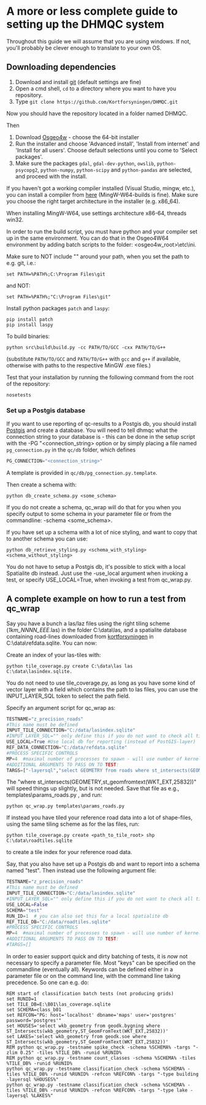 # A more or less complete guide to setting up the DHMQC system #

Throughout this guide we will assume that you are using windows. If not, you'll probably be clever enough to translate to your own OS.

## Downloading dependencies ##

1. Download and install [git](https://git-scm.com/downloads) (default settings are fine)
2. Open a cmd shell, `cd` to a directory where you want to have you repository.
3. Type `git clone https://github.com/Kortforsyningen/DHMQC.git`

Now you should have the repository located in a folder named DHMQC.

Then
 
1. Download [Osgeo4w](http://trac.osgeo.org/osgeo4w/) - choose the 64-bit installer
2. Run the installer and choose 'Advanced install', 'Install from internet' and  'Install for all users'. Choose default selections until you come to 'Select packages'.
3. Make sure the packages `gdal`, `gdal-dev-python`, `owslib`, `python-psycopg2`, `python-numpy`, `python-scipy` and `python-pandas` are selected, and proceed with the install. 

If you haven't got a working compiler installed (Visual Studio, mingw, etc.), you can install a compiler from [here](http://mingw-w64.sourceforge.net/download.php) (MingW-W64-builds is fine). Make sure you choose the right target architecture in the installer (e.g. x86_64).

When installing MingW-W64, use settings architecture x86-64, threads win32.

In order to run the build script, you must have python and your compiler set up in the same environment. You can do that in the Osgeo4W64 environment by adding batch scripts to the folder: <osgeo4w_root>\etc\ini. 

Make sure to NOT include "" around your path, when you set the path to e.g. git, i.e.:
```dos
set PATH=%PATH%;C:\Program Files\git
```

and NOT:

```dos
set PATH=%PATH%;"C:\Program Files\git"
```

Install python packages `patch` and `laspy`:
```dos
pip install patch
pip install laspy
```

To build binaries:
```dos
python src\build\build.py -cc PATH/TO/GCC -cxx PATH/TO/G++
```
(substitute `PATH/TO/GCC` and `PATH/TO/G++` with `gcc` and `g++` if available,
otherwise with paths to the respective MinGW .exe files.)

Test that your installation by running the following command from the root of the repository:

```dos
nosetests
```


### Set up a Postgis database ###


If you want to use reporting of qc-results to a Postgis db, you should install [Postgis](http://postgis.net/install/) and create a database. You will need to tell dhmqc what the connection string to your database is - this can be done in the setup script with the -PG "<connection_string> option or by simply placing a file named `pg_connection.py` in the `qc/db` folder, which defines 


```python
PG_CONNECTION="<connection_string>"
```

A template is provided in `qc/db/pg_connection.py.template`.

Then create a schema with:


```dos
python db_create_schema.py <some_schema>
```
If you do not create a schema, qc_wrap will do that for you when you specify output to some schema in your parameter file or from the commandline: -schema <some_schema>.

If you have set up a schema with a lot of nice styling, and want to copy that to another schema you can use:


```dos
python db_retrieve_styling.py <schema_with_styling> <schema_without_styling>
```

You do not have to setup a Postgis db, it's possible to stick with a local Spatialite db instead. Just use the -use_local argument when invoking a test, or specify USE_LOCAL=True, when invoking a test from qc_wrap.py.

## A complete example on how to run a test from qc_wrap ##

Say you have a bunch a las/laz files using the right tiling scheme (<prefix>_1km_NNNN_EEE_<postfix>.las) in the folder C:\data\las, and a spatialite database containing road-lines downloaded from [kortforsyningen](http://download.kortforsyningen.dk) in C:\data\refdata.sqlite. You can now:

Create an index of your las-tiles with: 

```dos
python tile_coverage.py create C:\data\las las C:\data\lasindex.sqlite.
```
You do not need to use tile_coverage.py, as long as you have some kind of vector layer with a field which contains the path to las files, you can use the INPUT_LAYER_SQL token to select the path field.

Specify an argument script for qc_wrap as:


```python
TESTNAME="z_precision_roads" 
#This name must be defined
INPUT_TILE_CONNECTION="C:/data/lasindex.sqlite"
#INPUT_LAYER_SQL="" only define this if you do not want to check all tiles.
USE_LOCAL=True #Use local db for reporting (instead of PostGIS-layer) 
REF_DATA_CONNECTION="C:/data/refdata.sqlite"
#PROCESS SPECIFIC CONTROLS
MP=4  #maximal number of processes to spawn - will use number of kernels if not specified.
#ADDITIONAL ARGUMENTS TO PASS ON TO TEST:
TARGS=["-layersql","select GEOMETRY from roads where st_intersects(GEOMETRY,st_geomfromtext(WKT_EXT,25832))"] 
```
The  "where st_intersects(GEOMETRY,st_geomfromtext(WKT_EXT,25832))" will speed things up slightly, but is not needed. Save that file as e.g., templates\params_roads.py , and run:


```dos
python qc_wrap.py templates\params_roads.py
```

If instead you have tiled your reference road data into a lot of shape-files, using the same tiling scheme as for the las files, run:


```dos
python tile_coverage.py create <path_to_tile_root> shp C:\data\roadtiles.sqlite
```
to create a tile index for your reference road data.

Say, that you also have set up a Postgis db and want to report into a schema named "test". Then instead use the following argument file:

```python
TESTNAME="z_precision_roads" 
#This name must be defined
INPUT_TILE_CONNECTION="C:/data/lasindex.sqlite"
#INPUT_LAYER_SQL="" only define this if you do not want to check all tiles or your tile layer is not created with tile_coverage.py
USE_LOCAL=False
SCHEMA="test"
RUN_ID=1  # you can also set this for a local spatialite db
REF_TILE_DB="C:/data/roadtiles.sqlite"
#PROCESS SPECIFIC CONTROLS
MP=4  #maximal number of processes to spawn - will use number of kernels if not specified.
#ADDITIONAL ARGUMENTS TO PASS ON TO TEST:
#TARGS=[]

```

In order to easier support quick and dirty batching of tests, it is *now* not necessary to specify a parameter file. Most "keys" can be specified on the commandline (eventually all). Keywords can be defined either in a parameter file or on the command line, with the command line taking precedence.  So one can e.g. do:


```dos
REM start of classification batch tests (not producing grids)
set RUNID=1
set TILE_DB=E:\B01\las_coverage.sqlite
set SCHEMA=class_b01
set REFCON="PG: host='localhost' dbname='maps' user='postgres' password='postgres'"
set HOUSES='select wkb_geometry from geodk.bygning where ST_Intersects(wkb_geometry,ST_GeomFromText(WKT_EXT,25832))'
set LAKES='select wkb_geometry from geodk.soe where ST_Intersects(wkb_geometry,ST_GeomFromText(WKT_EXT,25832))'
REM python qc_wrap.py -testname spike_check -schema %SCHEMA% -targs "-zlim 0.25" -tiles %TILE_DB% -runid %RUNID%
REM python qc_wrap.py -testname count_classes -schema %SCHEMA% -tiles %TILE_DB% -runid %RUNID%
python qc_wrap.py -testname classification_check -schema %SCHEMA% -tiles %TILE_DB% -runid %RUNID% -refcon %REFCON% -targs "-type building -layersql %HOUSES%"
python qc_wrap.py -testname classification_check -schema %SCHEMA% -tiles %TILE_DB% -runid %RUNID% -refcon %REFCON% -targs "-type lake -layersql %LAKES%"

```
